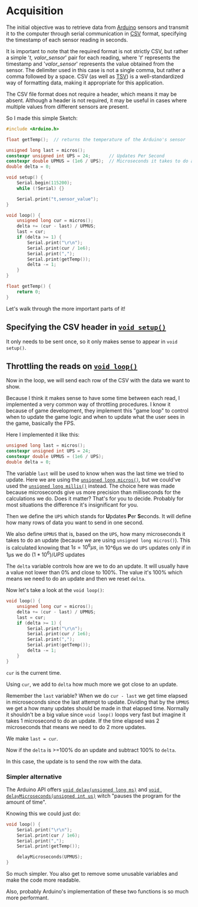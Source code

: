 # Acquisition

The initial objective was to retrieve data from [Arduino](https://www.arduino.cc/) sensors and transmit it to the computer through serial communication in [CSV](https://www.ietf.org/rfc/rfc4180.txt) format, specifying the timestamp of each sensor reading in seconds.

It is important to note that the required format is not strictly CSV, but rather a simple '*t, valor_sensor*' pair for each reading, where '*t*' represents the timestamp and '*valor_sensor*' represents the value obtained from the sensor.
The delimiter used in this case is not a single comma, but rather a comma followed by a space.
CSV (as well as [TSV](https://www.iana.org/assignments/media-types/text/tab-separated-values)) is a well-standardized way of formatting data, making it appropriate for this application.

The CSV file format does not require a header, which means it may be absent.
Although a header is not required, it may be useful in cases where multiple values from different sensors are present.

So I made this simple Sketch:
``` cpp
#include <Arduino.h>

float getTemp();  // returns the temperature of the Arduino's sensor

unsigned long last = micros();
constexpr unsigned int UPS = 24;       // Updates Per Second
constexpr double UPMUS = (1e6 / UPS);  // Microseconds it takes to do an update
double delta = 0;

void setup() {
	Serial.begin(115200);
	while (!Serial) {}

	Serial.print("t,sensor_value");
}

void loop() {
	unsigned long cur = micros();
	delta += (cur - last) / UPMUS;
	last = cur;
	if (delta >= 1) {
		Serial.print("\r\n");
		Serial.print(cur / 1e6);
		Serial.print(",");
		Serial.print(getTemp());
		delta -= 1;
	}
}

float getTemp() {
	return 0;
}
```

Let's walk through the more important parts of it!

## Specifying the CSV header in [`void setup()`](https://www.arduino.cc/reference/en/language/structure/sketch/setup/)

It only needs to be sent once, so it only makes sense to appear in `void setup()`.

## Throttling the reads on [`void loop()`](https://www.arduino.cc/reference/en/language/structure/sketch/loop/)

Now in the loop, we will send each row of the CSV with the data we want to show.

Because I think it makes sense to have some time between each read, I implemented a very common way of throttling procedures.
I know it because of game development, they implement this "game loop" to control when to update the game logic and when to update what the user sees in the game, basically the FPS.

Here I implemented it like this:
``` cpp
unsigned long last = micros();
constexpr unsigned int UPS = 24;
constexpr double UPMUS = (1e6 / UPS);
double delta = 0;
```

The variable `last` will be used to know when was the last time we tried to update. Here we are using the [`unsigned long micros()`](https://www.arduino.cc/reference/en/language/functions/time/micros/), but we could've used the [`unsigned long millis()`](https://www.arduino.cc/reference/en/language/functions/time/millis/) instead.
The choice here was made because microseconds give us more precision than milliseconds for the calculations we do.
Does it matter? That's for you to decide.
Probably for most situations the difference it's insignificant for you.

Then we define the `UPS` which stands for **U**pdates **P**er **S**econds. It will define how many rows of data you want to send in one second.

We also define `UPMUS` that is, based on the `UPS`, how many microseconds it takes to do an update (because we are using `unsigned long micros()`).
This is calculated knowing that $1s = 10^6μs$, in 10^6μs we do `UPS` updates only if in 1μs we do $(1*10^6)/UPS$ updates

The `delta` variable controls how are we to do an update.
It will usually have a value not lower than 0% and close to 100%.
The value it's 100% which means we need to do an update and then we reset `delta`.

Now let's take a look at the `void loop()`:
``` cpp
void loop() {
	unsigned long cur = micros();
	delta += (cur - last) / UPMUS;
	last = cur;
	if (delta >= 1) {
		Serial.print("\r\n");
		Serial.print(cur / 1e6);
		Serial.print(",");
		Serial.print(getTemp());
		delta -= 1;
	}
}
```

`cur` is the current time.

Using `cur`, we add to `delta` how much more we got close to an update.

Remember the `last` variable? When we do `cur - last` we get time elapsed in microseconds since the last attempt to update.
Dividing that by the `UPMUS` we get a how many updates should be made in that elapsed time.
Normally it shouldn't be a big value since `void loop()` loops very fast but imagine it takes 1 microsecond to do an update. If the time elapsed was 2 microseconds that means we need to do 2 more updates.

We make `last = cur`.

Now if the `delta` is >=100% do an update and subtract 100% to `delta`.

In this case, the update is to send the row with the data.

### Simpler alternative

The Arduino API offers [`void delay(unsigned long ms)`](https://www.arduino.cc/reference/en/language/functions/time/delay/) and [`void delayMicroseconds(unsigned int us)`](https://www.arduino.cc/reference/en/language/functions/time/delaymicroseconds/) witch "pauses the program for the amount of time".

Knowing this we could just do:
``` cpp
void loop() {
	Serial.print("\r\n");
	Serial.print(cur / 1e6);
	Serial.print(",");
	Serial.print(getTemp());

	delayMicroseconds(UPMUS);
}
```

So much simpler. You also get to remove some unusable variables and make the code more readable.

Also, probably Arduino's implementation of these two functions is so much more performant.
